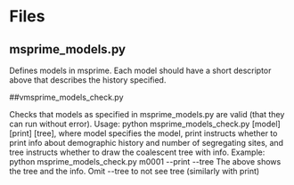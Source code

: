 # Files

## msprime_models.py

Defines models in msprime. Each model should have a short descriptor above that describes the history specified. 

##vmsprime_models_check.py

Checks that models as specified in msprime_models.py are valid (that they can run without error).
Usage: python msprime_models_check.py [model] [print] [tree], where model specifies the model, print instructs whether to print info about demographic history and number of segregating sites, and tree instructs whether to draw the coalescent tree with info. 
Example: python msprime_models_check.py m0001 --print --tree
The above shows the tree and the info. Omit --tree to not see tree (similarly with print)

